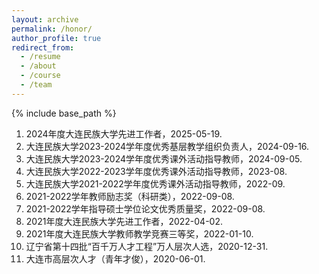 ```yaml
---
layout: archive
permalink: /honor/
author_profile: true
redirect_from:
  - /resume
  - /about
  - /course
  - /team
---
```


{% include base_path %}

1. 2024年度大连民族大学先进工作者，2025-05-19.
2. 大连民族大学2023-2024学年度优秀基层教学组织负责人，2024-09-16.
3. 大连民族大学2023-2024学年度优秀课外活动指导教师，2024-09-05.
4. 大连民族大学2022-2023学年度优秀课外活动指导教师，2023-08.
5. 大连民族大学2021-2022学年度优秀课外活动指导教师，2022-09.
6. 2021-2022学年教师励志奖（科研类），2022-09-08.
7. 2021-2022学年指导硕士学位论文优秀质量奖，2022-09-08.
8. 2021年度大连民族大学先进工作者，2022-04-02.
9. 2021年度大连民族大学教师教学竞赛三等奖，2022-01-10.
10. 辽宁省第十四批“百千万人才工程”万人层次人选，2020-12-31.
11. 大连市高层次人才（青年才俊），2020-06-01.
